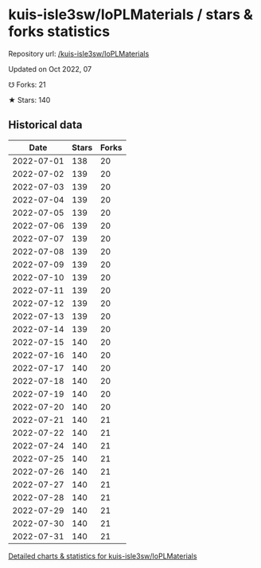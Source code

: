 # kuis-isle3sw/IoPLMaterials / stars & forks statistics

Repository url: [/kuis-isle3sw/IoPLMaterials](https://github.com/kuis-isle3sw/IoPLMaterials)

Updated on Oct 2022, 07

☋ Forks: 21

★ Stars: 140

## Historical data
| Date | Stars | Forks |
|------|-------|-------|
| 2022-07-01 | 138 | 20 | 
| 2022-07-02 | 139 | 20 | 
| 2022-07-03 | 139 | 20 | 
| 2022-07-04 | 139 | 20 | 
| 2022-07-05 | 139 | 20 | 
| 2022-07-06 | 139 | 20 | 
| 2022-07-07 | 139 | 20 | 
| 2022-07-08 | 139 | 20 | 
| 2022-07-09 | 139 | 20 | 
| 2022-07-10 | 139 | 20 | 
| 2022-07-11 | 139 | 20 | 
| 2022-07-12 | 139 | 20 | 
| 2022-07-13 | 139 | 20 | 
| 2022-07-14 | 139 | 20 | 
| 2022-07-15 | 140 | 20 | 
| 2022-07-16 | 140 | 20 | 
| 2022-07-17 | 140 | 20 | 
| 2022-07-18 | 140 | 20 | 
| 2022-07-19 | 140 | 20 | 
| 2022-07-20 | 140 | 20 | 
| 2022-07-21 | 140 | 21 | 
| 2022-07-22 | 140 | 21 | 
| 2022-07-24 | 140 | 21 | 
| 2022-07-25 | 140 | 21 | 
| 2022-07-26 | 140 | 21 | 
| 2022-07-27 | 140 | 21 | 
| 2022-07-28 | 140 | 21 | 
| 2022-07-29 | 140 | 21 | 
| 2022-07-30 | 140 | 21 | 
| 2022-07-31 | 140 | 21 | 


[Detailed charts & statistics for kuis-isle3sw/IoPLMaterials](https://reviewgithub.com/rep/kuis-isle3sw/IoPLMaterials)
